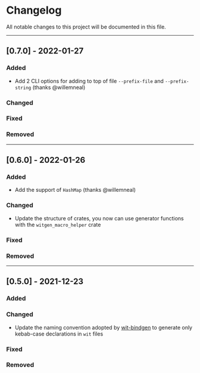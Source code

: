 # Changelog

All notable changes to this project will be documented in this file.

---
## [0.7.0] - 2022-01-27
### Added
- Add 2 CLI options for adding to top of file `--prefix-file` and `--prefix-string` (thanks @willemneal)
### Changed
### Fixed
### Removed

---
## [0.6.0] - 2022-01-26
### Added
- Add the support of `HashMap` (thanks @willemneal)
### Changed
- Update the structure of crates, you now can use generator functions with the `witgen_macro_helper` crate
### Fixed
### Removed

---
## [0.5.0] - 2021-12-23
### Added
### Changed
- Update the naming convention adopted by [wit-bindgen](https://github.com/bytecodealliance/wit-bindgen/pull/119) to generate only kebab-case declarations in `wit` files
### Fixed
### Removed

